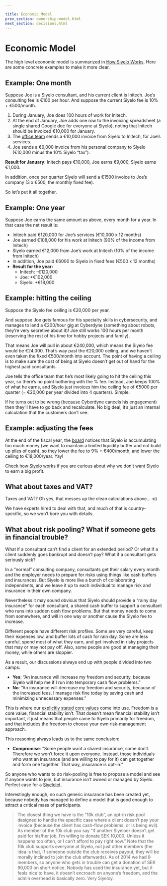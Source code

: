 ```yaml
---

title: Economic Model
prev_section: ownership-model.html
next_section: decisions.html
---
```


# Economic Model

The high level economic model is summarized in [How Siyelo
Works](how-siyelo-works.html). Here are some concrete examples to make
it more clear.

## Example: One month

Suppose Joe is a Siyelo consultant, and his current client is Initech.
Joe’s consulting fee is €100 per hour. And suppose the current Siyelo
fee is 10% + €500/month.

1.  During January, Joe does 100 hours of work for Initech.
2.  At the end of January, Joe adds one row to the invoicing spreadsheet
    (a single shared Google doc for everyone at Siyelo), noting that
    Initech should be invoiced €10,000 for January.
3.  The [office team](office-team.html) sends a €10,000 invoice from
    Siyelo to Initech, for Joe’s services.
4.  Joe sends a €9,000 invoice from his personal company to Siyelo
    (€10,000 minus the 10% Siyelo “tax”).

**Result for January:**
Initech pays €10,000, Joe earns €9,000, Siyelo earns €1,000.

In addition, once per quarter Siyelo will send a €1500 invoice to Joe’s
company (3 x €500, the monthly fixed fee).

So let’s put it all together.

## Example: One year

Suppose Joe earns the same amount as above, every month for a year. In
that case the net result is:

-   Initech paid €120,000 for Joe’s services (€10,000 x 12 months)
-   Joe earned €108,000 for his work at Initech (90% of the income
    from Initech)
-   Siyelo earned €12,000 from Joe’s work at Initech (10% of the income
    from Initech)
-   In addition, Joe paid €6000 to Siyelo in fixed fees (€500 x
    12 months)
-   **Result for the year:**
    -   Initech: -€120,000
    -   Joe: +€102,000
    -   Siyelo: +€18,000

## Example: hitting the ceiling

Suppose the Siyelo fee ceiling is €20,000 per year.

And suppose Joe gets famous for his specialty skills in cybersecurity,
and manages to land a €200/hour gig at Cyberdyne (something about
robots, they’re very secretive about it)! Joe still works 100 hours per
month (reserving the rest of his time for hobby projects and family).

That means Joe will pull in about €240,000, which means the Siyelo fee
would be €24,000. That’s way past the €20,000 ceiling, and we haven’t
even taken the fixed €500/month into account. The point of having a
ceiling is to make sure the cost of being at Siyelo doesn’t get out of
hand for the highest paid consultants.

Joe tells the office team that he’s most likely going to hit the ceiling
this year, so there’s no point bothering with the % fee. Instead, Joe
keeps 100% of what he earns, and Siyelo just invoices him the ceiling
fee of €5000 per quarter (= €20,000 per year divided into 4 quarters).
Simple.

If he turns out to be wrong (because Cyberdyne cancels his engagement)
then they’ll have to go back and recalculate. No big deal, it’s just an
internal calculation that the customers don’t see.

## Example: adjusting the fees

At the end of the fiscal year, the [board](board.html) notices that
Siyelo is accumulating too much money (we want to maintain a limited
liquidity buffer and not build up piles of cash), so they lower the fee
to 9% + €400/month, and lower the ceiling to €18,000/year. Yay!

Check [how Siyelo works](how-siyelo-works.html) if you are curious about
why we don’t want Siyelo to earn a big profit.

## What about taxes and VAT?

Taxes and VAT? Oh yes, that messes up the clean calculations above… :o)

We have experts hired to deal with that, and much of that is
country-specific, so we won’t bore you with details.

## What about risk pooling? What if someone gets in financial trouble?

What if a consultant can’t find a client for an extended period? Or what
if a client suddenly goes bankrupt and doesn’t pay? What if a consultant
gets seriously sick?

In a “normal” consulting company, consultants get their salary every
month and the employer needs to prepare for risks using things like cash
buffers and insurances. But Siyelo is more like a bunch of collaborating
independents, and we leave it up to each individual to manage risk and
insurance in their own company.

Nevertheless it may sound obvious that Siyelo should provide a “rainy
day insurance” for each consultant, a shared cash buffer to support a
consultant who runs into sudden cash flow problems. But that money needs
to come from somewhere, and will in one way or another cause the Siyelo
fee to increase.

Different people have different risk profiles. Some are very careful,
keep their expenses low, and buffer lots of cash for rain day. Some are
less careful, spend most of what they earn, and get involved in risky
projects that may or may not pay off. Also, some people are good at
managing their money, while others are sloppier.

As a result, our discussions always end up with people divided into two
camps:

-   **Yes**: “An insurance will increase my freedom and security,
    because Siyelo will help me if I run into temporary cash
    flow problems.”
-   **No**: “An insurance will decrease my freedom and security, because
    of the increased fees. I manage risk fine today by saving cash and
    minimizing unnecessary expenses.”

This is where our [explicitly stated core values](what-is-siyelo.html)
come into use. Freedom is a core value, financial stability isn’t. That
doesn’t mean financial stability isn’t important, it just means that
people came to Siyelo primarily for freedom, and that includes the
freedom to choose your own risk-management approach.

This reasoning always leads us to the same conclusion:

-   **Compromise**: “Some people want a shared insurance, some don’t.
    Therefore we won’t force it upon everyone. Instead, those
    individuals who want an insurance (and are willing to pay for it)
    can get together and form one together. That way, insurance
    is opt-in.”

So anyone who wants to do risk-pooling is free to propose a model and
see if anyone wants to join, but insurance isn’t owned or managed by
Siyelo. Perfect case for a [Siyelolet](crisplets.html).

Interestingly enough, no such generic insurance has been created yet,
because nobody has managed to define a model that is good enough to
attract a critical mass of participants.

> The closest thing we have is the “10k club”, an opt-in risk pool
> designed to handle the specific case where a client doesn’t pay your
> invoice (because the client has cash-flow problems, or is being evil).
> As member of the 10k club you say “If another Siyeloer doesn’t get
> paid for his/her job, I’m willing to donate SEK 10,000. Unless it
> happens too often, or I can’t afford to pay right now.” Note that the
> 10k club supports everyone at Siyelo, not just other members (the idea
> is that, if someone outside the club receives payout, they will be
> morally inclined to join the club afterwards). As of 2014 we had 9
> members, so anyone who gets in trouble can get a donation of SEK
> 90,000 on short notice. Nobody has used the insurance yet, but it
> feels nice to have, it doesn’t encroach on anyone’s freedom, and the
> admin overhead is basically zero. Very Siyeloy.
